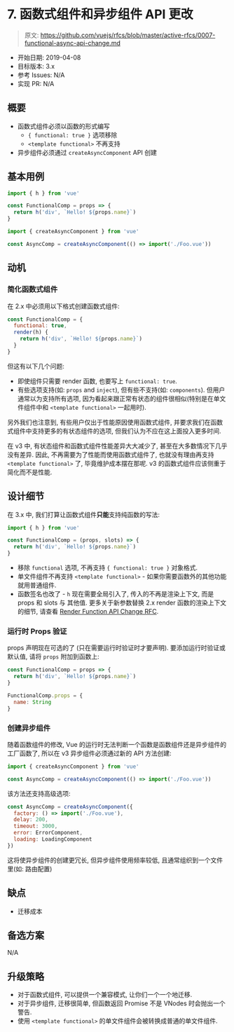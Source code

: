 # 7. 函数式组件和异步组件 API 更改

> 原文: <https://github.com/vuejs/rfcs/blob/master/active-rfcs/0007-functional-async-api-change.md>

- 开始日期: 2019-04-08
- 目标版本: 3.x
- 参考 Issues: N/A
- 实现 PR: N/A

## 概要

- 函数式组件必须以函数的形式编写
  - `{ functional: true }` 选项移除
  - `<template functional>` 不再支持
- 异步组件必须通过 `createAsyncComponent` API 创建

## 基本用例

``` js
import { h } from 'vue'

const FunctionalComp = props => {
  return h('div', `Hello! ${props.name}`)
}
```

``` js
import { createAsyncComponent } from 'vue'

const AsyncComp = createAsyncComponent(() => import('./Foo.vue'))
```

## 动机

### 简化函数式组件

在 2.x 中必须用以下格式创建函数式组件: 

``` js
const FunctionalComp = {
  functional: true,
  render(h) {
    return h('div', `Hello! ${props.name}`)
  }
}
```

但这有以下几个问题: 

- 即使组件只需要 render 函数, 也要写上 `functional: true`.
- 有些选项支持(如: `props` and `inject`), 但有些不支持(如: `components`). 但用户通常以为支持所有选项, 因为看起来跟正常有状态的组件很相似(特别是在单文件组件中和 `<template functional>` 一起用时).

另外我们也注意到, 有些用户仅出于性能原因使用函数式组件, 并要求我们在函数式组件中支持更多的有状态组件的选项, 但我们认为不应在这上面投入更多时间. 

在 v3 中, 有状态组件和函数式组件性能差异大大减少了, 甚至在大多数情况下几乎没有差异. 
因此, 不再需要为了性能而使用函数式组件了, 也就没有理由再支持 `<template functional>` 了, 毕竟维护成本摆在那呢. 
v3 的函数式组件应该侧重于简化而不是性能. 

## 设计细节

在 3.x 中, 我们打算让函数式组件**只能**支持纯函数的写法: 

``` js
import { h } from 'vue'

const FunctionalComp = (props, slots) => {
  return h('div', `Hello! ${props.name}`)
}
```

- 移除 `functional` 选项, 不再支持 `{ functional: true }` 对象格式.
- 单文件组件不再支持 `<template functional>` - 如果你需要函数外的其他功能就用普通组件.
- 函数签名也改了 - `h` 现在需要全局引入了, 传入的不再是渲染上下文, 而是 props 和 slots 与 其他值. 更多关于新参数替换 2.x render 函数的渲染上下文的细节, 请查看 [Render Function API Change RFC](https://github.com/vuejs/rfcs/pull/28). 

### 运行时 Props 验证

props 声明现在可选的了 (只在需要运行时验证时才要声明). 要添加运行时验证或默认值, 请将 `props` 附加到函数上: 

``` js
const FunctionalComp = props => {
  return h('div', `Hello! ${props.name}`)
}

FunctionalComp.props = {
  name: String
}
```

### 创建异步组件

随着函数组件的修改, Vue 的运行时无法判断一个函数是函数组件还是异步组件的工厂函数了, 所以在 v3 异步组件必须通过新的 API 方法创建: 

``` js
import { createAsyncComponent } from 'vue'

const AsyncComp = createAsyncComponent(() => import('./Foo.vue'))
```

该方法还支持高级选项: 

``` js
const AsyncComp = createAsyncComponent({
  factory: () => import('./Foo.vue'),
  delay: 200,
  timeout: 3000,
  error: ErrorComponent,
  loading: LoadingComponent
})
```

这将使异步组件的创建更冗长, 但异步组件使用频率较低, 且通常组织到一个文件里(如: 路由配置)

## 缺点
- 迁移成本

## 备选方案

N/A

## 升级策略

- 对于函数式组件, 可以提供一个兼容模式, 让你们一个一个地迁移.
- 对于异步组件, 迁移很简单, 但函数返回 Promise 不是 VNodes 时会抛出一个警告.
- 使用 `<template functional>` 的单文件组件会被转换成普通的单文件组件. 
